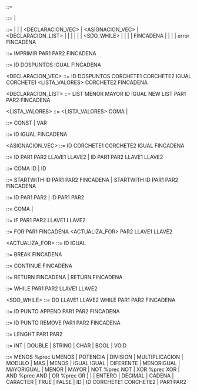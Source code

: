 <INICIO> ::= <INSTRUCCIONES>

<INSTRUCCIONES> ::= <INSTRUCCIONES> <INSTRUCCION>
                  | <INSTRUCCION>

<INSTRUCCION> ::= <IMPRESION>
                | <DECLARACION>
                | <ASIGNACION>
                | <DECLARACION_VEC>
                | <ASIGNACION_VEC>
                | <DECLARACION_LIST>
                | <SIF>
                | <CFOR>
                | <BREAKK>
                | <CONTINUEE>
                | <RETURNN>
                | <SDO_WHILE>
                | <SWHILE>
                | <METODO>
                | <STARTWITHH>
                | <LLAMADA> FINCADENA
                | <APPENDD>
                | <REMOVEE>
                | <LENGHTT>
                | error FINCADENA

<IMPRESION> ::= IMPRIMIR PAR1 <EXPRESION> PAR2 FINCADENA

<DECLARACION> ::= <MUTABILIDAD> ID DOSPUNTOS <TIPOS> IGUAL <EXPRESION> FINCADENA

<DECLARACION_VEC> ::= <MUTABILIDAD> ID DOSPUNTOS <TIPOS> CORCHETE1 CORCHETE2 IGUAL CORCHETE1 <LISTA_VALORES> CORCHETE2 FINCADENA

<DECLARACION_LIST> ::= LIST MENOR <TIPOS> MAYOR ID IGUAL NEW LIST PAR1 PAR2 FINCADENA

<LISTA_VALORES> ::= <LISTA_VALORES> COMA <EXPRESION>
                   | <EXPRESION>

<MUTABILIDAD> ::= CONST
                | VAR

<ASIGNACION> ::= ID IGUAL <EXPRESION> FINCADENA

<ASIGNACION_VEC> ::= ID CORCHETE1 <EXPRESION> CORCHETE2 IGUAL <EXPRESION> FINCADENA

<METODO> ::= <TIPOS> ID PAR1 <PARAMS> PAR2 LLAVE1 <INSTRUCCIONES> LLAVE2
           | <TIPOS> ID PAR1 PAR2 LLAVE1 <INSTRUCCIONES> LLAVE2

<PARAMS> ::= <PARAMS> COMA <TIPOS> ID
           | <TIPOS> ID

<STARTWITHH> ::= STARTWITH ID PAR1 <PARAMSCALL> PAR2 FINCADENA
               | STARTWITH ID PAR1 PAR2 FINCADENA

<LLAMADA> ::= ID PAR1 <PARAMSCALL> PAR2
            | ID PAR1 PAR2

<PARAMSCALL> ::= <PARAMSCALL> COMA <EXPRESION>
               | <EXPRESION>

<SIF> ::= IF PAR1 <EXPRESION> PAR2 LLAVE1 <INSTRUCCIONES> LLAVE2

<CFOR> ::= FOR PAR1 <ASIGNACION> <EXPRESION> FINCADENA <ACTUALIZA_FOR> PAR2 LLAVE1 <INSTRUCCIONES> LLAVE2

<ACTUALIZA_FOR> ::= ID IGUAL <EXPRESION>

<BREAKK> ::= BREAK FINCADENA

<CONTINUEE> ::= CONTINUE FINCADENA

<RETURNN> ::= RETURN <EXPRESION> FINCADENA
            | RETURN FINCADENA

<SWHILE> ::= WHILE PAR1 <EXPRESION> PAR2 LLAVE1 <INSTRUCCIONES> LLAVE2

<SDO_WHILE> ::= DO LLAVE1 <INSTRUCCIONES> LLAVE2 WHILE PAR1 <EXPRESION> PAR2 FINCADENA

<APPENDD> ::= ID PUNTO APPEND PAR1 <EXPRESION> PAR2 FINCADENA

<REMOVEE> ::= ID PUNTO REMOVE PAR1 <EXPRESION> PAR2 FINCADENA

<LENGHTT> ::= LENGHT PAR1 <EXPRESION> PAR2

<TIPOS> ::= INT
          | DOUBLE
          | STRING
          | CHAR
          | BOOL
          | VOID

<EXPRESION> ::= MENOS <EXPRESION> %prec UMENOS
              | <EXPRESION> POTENCIA <EXPRESION>
              | <EXPRESION> DIVISION <EXPRESION>
              | <EXPRESION> MULTIPLICACION <EXPRESION>
              | <EXPRESION> MODULO <EXPRESION>
              | <EXPRESION> MAS <EXPRESION>
              | <EXPRESION> MENOS <EXPRESION>
              | <EXPRESION> IGUAL IGUAL <EXPRESION>
              | <EXPRESION> DIFERENTE <EXPRESION>
              | <EXPRESION> MENORIGUAL <EXPRESION>
              | <EXPRESION> MAYORIGUAL <EXPRESION>
              | <EXPRESION> MENOR <EXPRESION>
              | <EXPRESION> MAYOR <EXPRESION>
              | NOT <EXPRESION> %prec NOT
              | <EXPRESION> XOR <EXPRESION> %prec XOR
              | <EXPRESION> AND <EXPRESION> %prec AND
              | <EXPRESION> OR <EXPRESION> %prec OR
              | <LLAMADA>
              | <LENGHTT>
              | ENTERO
              | DECIMAL
              | CADENA
              | CARACTER
              | TRUE
              | FALSE
              | ID
              | ID CORCHETE1 <EXPRESION> CORCHETE2
              | PAR1 <EXPRESION> PAR2